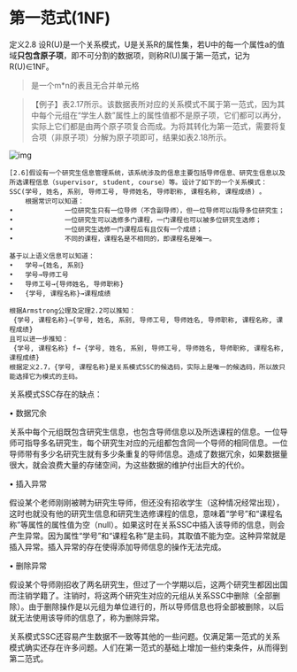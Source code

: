 # 第一范式(1NF)

 定义2.8  设R(U)是一个关系模式，U是关系R的属性集，若U中的每一个属性a的值域**只包含原子项**，即不可分割的数据项，则称R(U)属于第一范式，记为R(U)∈1NF。

> 是一个m*n的表且无合并单元格

>  【例子】表2.17所示。该数据表所对应的关系模式不属于第一范式，因为其中每个元组在“学生人数”属性上的属性值都不是原子项，它们都可以再分，实际上它们都是由两个原子项复合而成。为将其转化为第一范式，需要将复合项（非原子项）分解为原子项即可，结果如表2.18所示。

![img](https://img1.zlogs.net/20/20200115191843.png)

 

 ```
[2.6]假设有一个研究生信息管理系统，该系统涉及的信息主要包括导师信息、研究生信息以及所选课程信息（supervisor, student, course）等。设计了如下的一个关系模式：  SSC(学号, 姓名, 系别, 导师工号, 导师姓名, 导师职称, 课程名称, 课程成绩) 。
     根据常识可以知道：
•             一位研究生只有一位导师（不含副导师），但一位导师可以指导多位研究生；
•             一位研究生可以选修多门课程，一门课程也可以被多位研究生选修；
•             一位研究生选修一门课程后有且仅有一个成绩；
•             不同的课程，课程名是不相同的，即课程名是唯一。

基于以上语义信息可以知道：
•   学号→{姓名, 系别}
•   学号→导师工号
•   导师工号→{导师姓名, 导师职称}
•   {学号, 课程名称}→课程成绩

根据Armstrong公理及定理2.2可以推知：
  {学号, 课程名称}→{学号, 姓名, 系别, 导师工号, 导师姓名, 导师职称, 课程名称, 课程成绩}
且可以进一步推知：
  {学号, 课程名称} f→ {学号, 姓名, 系别, 导师工号, 导师姓名, 导师职称, 课程名称, 课程成绩}
根据定义2.7，{学号, 课程名称}是关系模式SSC的候选码，实际上是唯一的候选码，所以故只能选择它为模式的主码。
 ```

 

 

关系模式SSC存在的缺点：

•      数据冗余

​    关系中每个元组既包含研究生信息，也包含导师信息以及所选课程的信息。一位导师可指导多名研究生，每个研究生对应的元组都包含同一个导师的相同信息。一位导师带有多少名研究生就有多少条重复的导师信息。造成了数据冗余，如果数据量很大，就会浪费大量的存储空间，为这些数据的维护付出巨大的代价。

•      插入异常

​    假设某个老师刚刚被聘为研究生导师，但还没有招收学生（这种情况经常出现），这时也就没有他的研究生信息和研究生选修课程的信息，意味着“学号”和“课程名称”等属性的属性值为空（null）。如果这时在关系SSC中插入该导师的信息，则会产生异常。因为属性“学号”和“课程名称”是主码，其取值不能为空。这种异常就是插入异常。插入异常的存在使得添加导师信息的操作无法完成。

•       删除异常

​    假设某个导师刚招收了两名研究生，但过了一个学期以后，这两个研究生都因出国而注销学籍了。注销时，将这两个研究生对应的元组从关系SSC中删除（全部删除）。由于删除操作是以元组为单位进行的，所以导师信息也将全部被删除，以后就无法使用该导师的信息了，称为删除异常。

​    关系模式SSC还容易产生数据不一致等其他的一些问题。仅满足第一范式的关系模式确实还存在许多问题。人们在第一范式的基础上增加一些约束条件，从而得到第二范式。

 